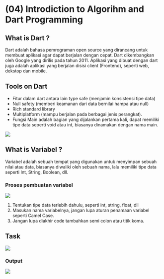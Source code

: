 # (04) Introdiction to Algorihm and Dart Programming


## What is Dart ?
Dart adalah bahasa pemrograman open source yang dirancang untuk membuat aplikasi agar dapat berjalan dengan cepat. Dart dikembangkan oleh Google yang dirilis pada tahun 2011. Aplikasi yang dibuat dengan dart juga adalah aplikasi yang berjalan disisi client (Frontend), seperti web, dekstop dan mobile.

## Tools on Dart
- Fitur dalam dart antara lain type safe (menjamin konsistensi tipe data)
- Null safety (memberi keamanan dari data bernilai hampa atau null)
- Rich standard library
- Multiplatform (mampu berjalan pada berbagai jenis perangkat).
- Fungsi Main adalah bagian yang dijalankan pertama kali, dapat memiliki tipe data seperti void atau int, biasanya dinamakan dengan nama main.

<a><img src="https://i.imgur.com/9rhsl6a.png" /></a>

## What is Variabel ?
Variabel adalah sebuah tempat yang digunakan untuk menyimpan sebuah nilai atau data, biasanya diwaliki oleh sebuah nama, lalu memiliki tipe data seperti Int, String, Boolean, dll.

### Proses pembuatan variabel 

<a><img src="https://i.imgur.com/QVIM712.png" /></a>

1. Tentukan tipe data terlebih dahulu, seperti int, string, float, dll
2. Masukan nama variabelnya, jangan lupa aturan penamaan variabel seperti Camel Case.
3. Jangan lupa diakhir code tambahkan semi colon atau titik koma. 

## Task

<a><img src="https://i.imgur.com/cxxCC94.png" /></a>

### Output

<a><img src="https://i.imgur.com/OFhB5ct.png" /></a>

